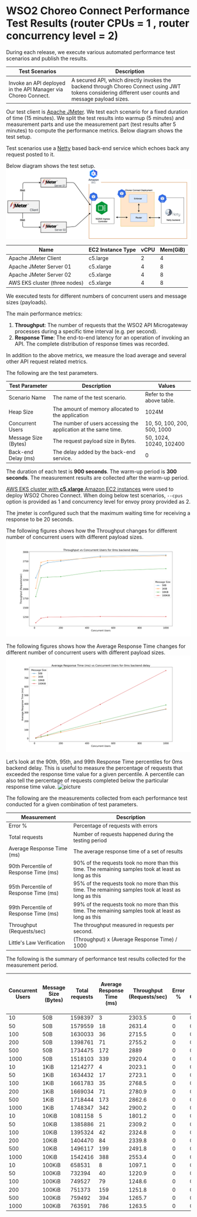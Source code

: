 # WSO2 Choreo Connect Performance Test Results (router CPUs = 1 , router concurrency level = 2)

During each release, we execute various automated performance test scenarios and publish the results.

| Test Scenarios | Description |
| --- | --- |
| Invoke an API deployed in the API Manager via Choreo Connect. | A secured API, which directly invokes the backend through Choreo Connect using JWT tokens considering different user counts and message payload sizes. |

Our test client is [Apache JMeter](https://jmeter.apache.org/index.html). We test each scenario for a fixed duration of
time (15 minutes). We split the test results into warmup (5 minutes) and measurement parts and use the measurement part (test results after 5 minutes) to compute the
performance metrics. Below diagram shows the test setup.

Test scenarios use a [Netty](https://netty.io/) based back-end service which echoes back any request
posted to it.

Below diagram shows the test setup.
![picture](images/diagram.png)

| Name                          | EC2 Instance Type | vCPU | Mem(GiB) |
| ----------------------------- | ----------------- | ---- | -------- |
| Apache JMeter Client          | c5.large          | 2    | 4        |
| Apache JMeter Server 01       | c5.xlarge         | 4    | 8        |
| Apache JMeter Server 02       | c5.xlarge         | 4    | 8        |
| AWS EKS cluster (three nodes) | c5.xlarge         | 4    | 8        |

We executed tests for different numbers of concurrent users and message sizes (payloads).

The main performance metrics:

1. **Throughput**: The number of requests that the WSO2 API Microgateway processes during a specific time interval (e.g. per second).
2. **Response Time**: The end-to-end latency for an operation of invoking an API. The complete distribution of response times was recorded.

In addition to the above metrics, we measure the load average and several other API request related metrics.

The following are the test parameters.

| Test Parameter | Description | Values |
| --- | --- | --- |
| Scenario Name | The name of the test scenario. | Refer to the above table. |
| Heap Size | The amount of memory allocated to the application | 1024M |
| Concurrent Users | The number of users accessing the application at the same time. | 10, 50, 100, 200, 500, 1000 |
| Message Size (Bytes) | The request payload size in Bytes. | 50, 1024, 10240, 102400 |
| Back-end Delay (ms) | The delay added by the back-end service. | 0 |

The duration of each test is **900 seconds**. The warm-up period is **300 seconds**.
The measurement results are collected after the warm-up period.

[AWS EKS cluster with **c5.xlarge** Amazon EC2 instances](https://aws.amazon.com/eks/?nc2=type_a) were used to deploy WSO2 Choreo Connect.
When doing below test scenarios, `--cpus` option is provided as 1 and concurrency level for envoy proxy provided as 2.

The jmeter is configured such that the maximum waiting time for receiving a response to be 20 seconds.

The following figures shows how the Throughput changes for different number of concurrent users with different payload sizes.
![picture](images/throughput.png)

The following figures shows how the Average Response Time changes for different number of concurrent users with different payload sizes.
![picture](images/response_time_0ms.png)

Let’s look at the 90th, 95th, and 99th Response Time percentiles for 0ms backend delay.
This is useful to measure the percentage of requests that exceeded the response time value for a given percentile.
A percentile can also tell the percentage of requests completed below the particular response time value.
![picture](images/precentile.png)

The following are the measurements collected from each performance test conducted for a given combination of
test parameters.

| Measurement | Description |
| --- | --- |
| Error % | Percentage of requests with errors |
| Total requests | Number of requests happened during the testing period |
| Average Response Time (ms) | The average response time of a set of results |
| 90th Percentile of Response Time (ms) | 90% of the requests took no more than this time. The remaining samples took at least as long as this |
| 95th Percentile of Response Time (ms) | 95% of the requests took no more than this time. The remaining samples took at least as long as this |
| 99th Percentile of Response Time (ms) | 99% of the requests took no more than this time. The remaining samples took at least as long as this |
| Throughput (Requests/sec) | The throughput measured in requests per second. |
| Little's Law Verification |  (Throughput) x (Average Response Time) / 1000|

The following is the summary of performance test results collected for the measurement period.

|Concurrent Users|Message Size (Bytes)|Total requests|Average Response Time (ms)|Throughput (Requests/sec)|Error %|Error Count|Little's law verification|90th Percentile of Response Time (ms)|95th Percentile of Response Time (ms)|99th Percentile of Response Time (ms)|
|----------------|--------------------|--------------|--------------------------|-------------------------|-------|-----------|-------------------------|-------------------------------------|-------------------------------------|-------------------------------------|
|10              |50B                 |1598397       |3                         |2303.5                   |0      |0          |6.9105                   |5                                    |5                                    |11                                   |
|50              |50B                 |1579559       |18                        |2631.4                   |0      |0          |47.3652                  |55                                   |58                                   |62                                   |
|100             |50B                 |1630033       |36                        |2715.5                   |0      |0          |97.758                   |71                                   |74                                   |79                                   |
|200             |50B                 |1398761       |71                        |2755.2                   |0      |0          |195.6192                 |95                                   |98                                   |106                                  |
|500             |50B                 |1734475       |172                       |2889                     |0      |0          |496.908                  |203                                  |211                                  |264                                  |
|1000            |50B                 |1518103       |339                       |2920.4                   |0      |0          |990.0156                 |393                                  |402                                  |455                                  |
|10              |1KiB                |1214277       |4                         |2023.1                   |0      |0          |8.0924                   |5                                    |6                                    |9                                    |
|50              |1KiB                |1634432       |17                        |2723.1                   |0      |0          |46.2927                  |52                                   |55                                   |60                                   |
|100             |1KiB                |1661783       |35                        |2768.5                   |0      |0          |96.8975                  |72                                   |75                                   |80                                   |
|200             |1KiB                |1669034       |71                        |2780.9                   |0      |0          |197.4439                 |104                                  |109                                  |157                                  |
|500             |1KiB                |1718444       |173                       |2862.6                   |0      |0          |495.2298                 |208                                  |226                                  |270                                  |
|1000            |1KiB                |1748347       |342                       |2900.2                   |0      |0          |991.8684                 |336                                  |405                                  |460                                  |
|10              |10KiB               |1081158       |5                         |1801.2                   |0      |0          |9.006                    |6                                    |6                                    |10                                   |
|50              |10KiB               |1385886       |21                        |2309.2                   |0      |0          |48.4932                  |56                                   |59                                   |63                                   |
|100             |10KiB               |1395324       |42                        |2324.8                   |0      |0          |97.6416                  |77                                   |80                                   |86                                   |
|200             |10KiB               |1404470       |84                        |2339.8                   |0      |0          |196.5432                 |102                                  |106                                  |149                                  |
|500             |10KiB               |1496117       |199                       |2491.8                   |0      |0          |495.8682                 |258                                  |270                                  |290                                  |
|1000            |10KiB               |1542416       |388                       |2553.4                   |0      |0          |990.7192                 |460                                  |477                                  |504                                  |
|10              |100KiB              |658531        |8                         |1097.1                   |0      |0          |8.7768                   |11                                   |13                                   |20                                   |
|50              |100KiB              |732394        |40                        |1220.9                   |0      |0          |48.836                   |67                                   |74                                   |89                                   |
|100             |100KiB              |749527        |79                        |1248.6                   |0      |0          |98.6394                  |125                                  |141                                  |170                                  |
|200             |100KiB              |751373        |159                       |1251.8                   |0      |0          |199.0362                 |233                                  |241                                  |277                                  |
|500             |100KiB              |759492        |394                       |1265.7                   |0      |0          |498.6858                 |484                                  |507                                  |553                                  |
|1000            |100KiB              |763591        |786                       |1263.5                   |0      |0          |993.111                  |892                                  |924                                  |996                                  |
